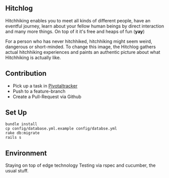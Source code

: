 Hitchlog
--------

Hitchhiking enables you to meet all kinds of different
people, have an eventful journey, learn about your fellow human beings by
direct interaction and many more things. On top of it it's free and
heaps of fun (**yay**)

For a person who has never hitchhiked, hitchhiking might seem weird,
dangerous or short-minded. To change this image, the
Hitchlog gathers actual hitchhiking experiences and paints an authentic
picture about what Hitchhiking is actually like. 

Contribution
------------

- Pick up a task in [Pivotaltracker](https://www.pivotaltracker.com/projects/307593)
- Push to a feature-branch
- Create a Pull-Request via Github

Set Up
------

    bundle install
    cp config/database.yml.example config/databse.yml
    rake db:migrate
    rails s

Environment
-----------

Staying on top of edge technology
Testing via rspec and cucumber, the usual stuff.


